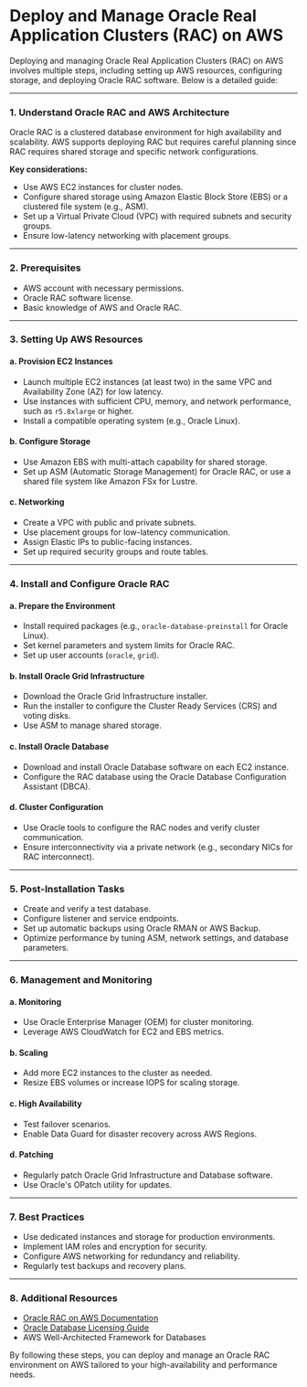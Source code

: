 # Deploy and Manage Oracle Real Application Clusters (RAC) on AWS

Deploying and managing Oracle Real Application Clusters (RAC) on AWS involves multiple steps, including setting up AWS resources, configuring storage, and deploying Oracle RAC software. Below is a detailed guide:

---

### **1. Understand Oracle RAC and AWS Architecture**
Oracle RAC is a clustered database environment for high availability and scalability. AWS supports deploying RAC but requires careful planning since RAC requires shared storage and specific network configurations.

**Key considerations:**
- Use AWS EC2 instances for cluster nodes.
- Configure shared storage using Amazon Elastic Block Store (EBS) or a clustered file system (e.g., ASM).
- Set up a Virtual Private Cloud (VPC) with required subnets and security groups.
- Ensure low-latency networking with placement groups.

---

### **2. Prerequisites**
- AWS account with necessary permissions.
- Oracle RAC software license.
- Basic knowledge of AWS and Oracle RAC.

---

### **3. Setting Up AWS Resources**
#### a. **Provision EC2 Instances**
- Launch multiple EC2 instances (at least two) in the same VPC and Availability Zone (AZ) for low latency.
- Use instances with sufficient CPU, memory, and network performance, such as `r5.8xlarge` or higher.
- Install a compatible operating system (e.g., Oracle Linux).

#### b. **Configure Storage**
- Use Amazon EBS with multi-attach capability for shared storage.
- Set up ASM (Automatic Storage Management) for Oracle RAC, or use a shared file system like Amazon FSx for Lustre.

#### c. **Networking**
- Create a VPC with public and private subnets.
- Use placement groups for low-latency communication.
- Assign Elastic IPs to public-facing instances.
- Set up required security groups and route tables.

---

### **4. Install and Configure Oracle RAC**
#### a. **Prepare the Environment**
- Install required packages (e.g., `oracle-database-preinstall` for Oracle Linux).
- Set kernel parameters and system limits for Oracle RAC.
- Set up user accounts (`oracle`, `grid`).

#### b. **Install Oracle Grid Infrastructure**
- Download the Oracle Grid Infrastructure installer.
- Run the installer to configure the Cluster Ready Services (CRS) and voting disks.
- Use ASM to manage shared storage.

#### c. **Install Oracle Database**
- Download and install Oracle Database software on each EC2 instance.
- Configure the RAC database using the Oracle Database Configuration Assistant (DBCA).

#### d. **Cluster Configuration**
- Use Oracle tools to configure the RAC nodes and verify cluster communication.
- Ensure interconnectivity via a private network (e.g., secondary NICs for RAC interconnect).

---

### **5. Post-Installation Tasks**
- Create and verify a test database.
- Configure listener and service endpoints.
- Set up automatic backups using Oracle RMAN or AWS Backup.
- Optimize performance by tuning ASM, network settings, and database parameters.

---

### **6. Management and Monitoring**
#### a. **Monitoring**
- Use Oracle Enterprise Manager (OEM) for cluster monitoring.
- Leverage AWS CloudWatch for EC2 and EBS metrics.

#### b. **Scaling**
- Add more EC2 instances to the cluster as needed.
- Resize EBS volumes or increase IOPS for scaling storage.

#### c. **High Availability**
- Test failover scenarios.
- Enable Data Guard for disaster recovery across AWS Regions.

#### d. **Patching**
- Regularly patch Oracle Grid Infrastructure and Database software.
- Use Oracle's OPatch utility for updates.

---

### **7. Best Practices**
- Use dedicated instances and storage for production environments.
- Implement IAM roles and encryption for security.
- Configure AWS networking for redundancy and reliability.
- Regularly test backups and recovery plans.

---

### **8. Additional Resources**
- [Oracle RAC on AWS Documentation](https://docs.aws.amazon.com/)
- [Oracle Database Licensing Guide](https://docs.oracle.com/)
- AWS Well-Architected Framework for Databases

By following these steps, you can deploy and manage an Oracle RAC environment on AWS tailored to your high-availability and performance needs.